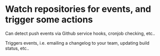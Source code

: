 # Watch repositories for events, and trigger some actions

Can detect push events via Github service hooks, cronjob checking, etc..

Triggers events, i.e. emailing a changelog to your team, updating build status, etc..

